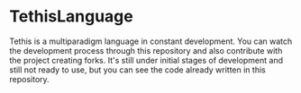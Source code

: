 # TethisLanguage
Tethis is a multiparadigm language in constant development. You can watch the development process through this repository and also contribute
with the project creating forks. It's still under initial stages of development and still not ready to use, but you can see the code already
written in this repository.